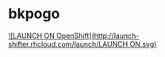 # bkpogo

[![LAUNCH ON OpenShift](http://launch-shifter.rhcloud.com/launch/LAUNCH ON.svg)](https://openshift.redhat.com/app/console/application_type/custom?&cartridges[]=nodejs-0.10&python2.7&initial_git_url=https://github.com/AHAAAAAAA/PokemonGo-Map.git&name=launch)

